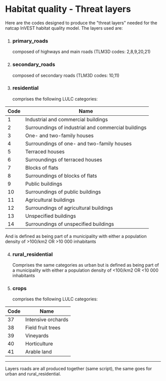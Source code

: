 # Habitat quality - Threat layers

Here are the codes designed to produce the "threat layers" needed for the natcap InVEST habitat quality model. The layers used are:

1. ### **primary_roads**

   composed of highways and main roads (TLM3D codes: 2,8,9,20,21)

2. ### **secondary_roads**

   composed of secondary roads (TLM3D codes: 10,11)

3. ### **residential**

   comprises the following LULC categories: 

| Code | Name                                                 |
| ---- | ---------------------------------------------------- |
| 1    | Industrial and commercial buildings                  |
| 2    | Surroundings of industrial and commercial  buildings |
| 3    | One- and two-family houses                           |
| 4    | Surroundings of one- and two-family houses           |
| 5    | Terraced houses                                      |
| 6    | Surroundings of terraced houses                      |
| 7    | Blocks of flats                                      |
| 8    | Surroundings of blocks of flats                      |
| 9    | Public buildings                                     |
| 10   | Surroundings of public buildings                     |
| 11   | Agricultural buildings                               |
| 12   | Surroundings of agricultural buildings               |
| 13   | Unspecified buildings                                |
| 14   | Surroundings of unspecified buildings                |


   And is defined as being part of a municipality with either a population density of >100/km2 OR >10 000 inhabitants

4. ### **rural_residential**

   Comprises the same categories as urban but is defined as being part of a municipality with either a population density of <100/km2 OR <10 000 inhabitants

5. ### **crops**

   comprises the following LULC categories:
   
| Code | Name               |
| ---- | ------------------ |
| 37   | Intensive orchards |
| 38   | Field fruit trees  |
| 39   | Vineyards          |
| 40   | Horticulture       |
| 41   | Arable land        |


   

------

Layers roads are all produced together (same script), the same goes for urban and rural_residential.

